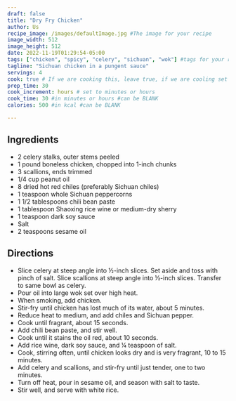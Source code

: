 ```yaml
---
draft: false
title: "Dry Fry Chicken"
author: Us
recipe_image: /images/defaultImage.jpg #The image for your recipe
image_width: 512
image_height: 512
date: 2022-11-19T01:29:54-05:00
tags: ["chicken", "spicy", "celery", "sichuan", "wok"] #tags for your recipe
tagline: "Sichuan chicken in a pungent sauce"
servings: 4
cook: true # If we are cooking this, leave true, if we are cooling set to false
prep_time: 30
cook_increment: hours # set to minutes or hours
cook_time: 30 #in minutes or hours #can be BLANK
calories: 500 #in kcal #can be BLANK

---
```

## Ingredients
- 2 celery stalks, outer stems peeled
- 1 pound boneless chicken, chopped into 1-inch chunks
- 3 scallions, ends trimmed
- 1/4 cup peanut oil
- 8 dried hot red chiles (preferably Sichuan chiles)
- 1 teaspoon whole Sichuan peppercorns
- 1 1/2 tablespoons chili bean paste
- 1 tablespoon Shaoxing rice wine or medium-dry sherry
- 1 teaspoon dark soy sauce
- Salt
- 2 teaspoons sesame oil

## Directions

- Slice celery at steep angle into ½-inch slices. Set aside and toss with pinch of salt. Slice scallions at steep angle into ½-inch slices. Transfer to same bowl as celery.
- Pour oil into large wok set over high heat. 
- When smoking, add chicken. 
- Stir-fry until chicken has lost much of its water, about 5 minutes.
- Reduce heat to medium, and add chiles and Sichuan pepper. 
- Cook until fragrant, about 15 seconds. 
- Add chili bean paste, and stir well. 
- Cook until it stains the oil red, about 10 seconds. 
- Add rice wine, dark soy sauce, and ¼ teaspoon of salt. 
- Cook, stirring often, until chicken looks dry and is very fragrant, 10 to 15 minutes.
- Add celery and scallions, and stir-fry until just tender, one to two minutes. 
- Turn off heat, pour in sesame oil, and season with salt to taste. 
- Stir well, and serve with white rice.

